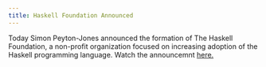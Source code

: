 ```yaml
---
title: Haskell Foundation Announced
---
```


Today Simon Peyton-Jones announced the formation of The Haskell Foundation, a non-profit organization focused on increasing adoption of the Haskell programming language. Watch the announcemnt <a href='https://www.youtube.com/watch?v=g_vCBsEiSTY' target='_blank'>here.</a>
